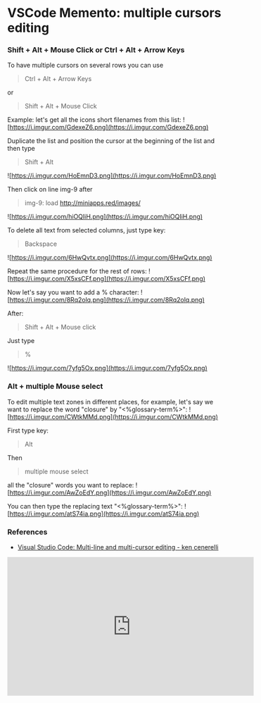 
# VSCode Memento: multiple cursors editing


### Shift + Alt + Mouse Click or Ctrl + Alt + Arrow Keys

To have multiple cursors on several rows you can use
>Ctrl + Alt + Arrow Keys

or
>Shift + Alt + Mouse Click

Example: let's get all the icons short filenames from this list:
![https://i.imgur.com/GdexeZ6.png](https://i.imgur.com/GdexeZ6.png)
                    
Duplicate the list and position the cursor at the beginning of the list and then type
>Shift + Alt

![https://i.imgur.com/HoEmnD3.png](https://i.imgur.com/HoEmnD3.png)
                    
Then click on line img-9 after
>img-9: load http://miniapps.red/images/

![https://i.imgur.com/hiOQIiH.png](https://i.imgur.com/hiOQIiH.png)
                    
To delete all text from selected columns, just type key:
>Backspace

![https://i.imgur.com/6HwQvtx.png](https://i.imgur.com/6HwQvtx.png)
                    
Repeat the same procedure for the rest of rows:
![https://i.imgur.com/X5xsCFf.png](https://i.imgur.com/X5xsCFf.png)
                    
Now let's say you want to add a % character:
![https://i.imgur.com/8Rq2olq.png](https://i.imgur.com/8Rq2olq.png)
                    
After:
>Shift + Alt + Mouse click

Just type
>%

![https://i.imgur.com/7yfg5Ox.png](https://i.imgur.com/7yfg5Ox.png)
                    

### Alt + multiple Mouse select

To edit multiple text zones in different places, for example, let's say we want to replace the word "closure" by "<%glossary-term%>":
![https://i.imgur.com/CWtkMMd.png](https://i.imgur.com/CWtkMMd.png)
                    
First type key:
>Alt

Then
>multiple mouse select

all the "closure" words you want to replace:
![https://i.imgur.com/AwZoEdY.png](https://i.imgur.com/AwZoEdY.png)
                    
You can then type the replacing text "<%glossary-term%>":
![https://i.imgur.com/atS74ia.png](https://i.imgur.com/atS74ia.png)
                    

### References

- [Visual Studio Code: Multi-line and multi-cursor editing - ken cenerelli](https://kencenerelli.wordpress.com/2018/03/25/visual-studio-code-multi-line-and-multi-cursor-editing/)
                        
<iframe width="560" height="315" src="https://www.youtube.com/embed/V-w8laWcnes" frameborder="0" allow="autoplay; encrypted-media" allowfullscreen></iframe>
